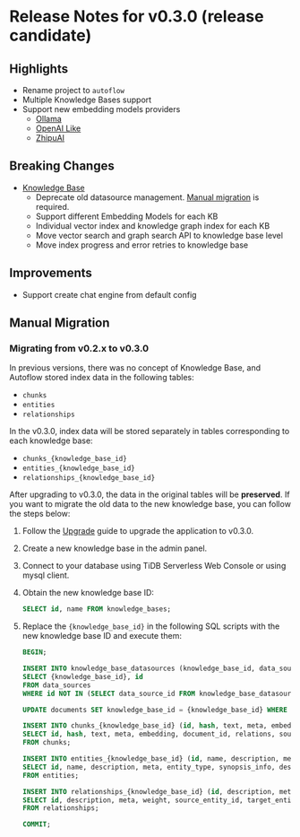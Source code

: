 # Release Notes for v0.3.0 (release candidate)

## Highlights

- Rename project to `autoflow`
- Multiple Knowledge Bases support
- Support new embedding models providers
  - [Ollama](../embedding-model.mdx#ollama)
  - [OpenAI Like](../embedding-model.mdx#openai-like)
  - [ZhipuAI](../embedding-model.mdx#zhipuai)

## Breaking Changes

- [Knowledge Base](/docs/knowledge-base)
    - Deprecate old datasource management. [Manual migration](#manual-migration) is required.
    - Support different Embedding Models for each KB
    - Individual vector index and knowledge graph index for each KB
    - Move vector search and graph search API to knowledge base level
    - Move index progress and error retries to knowledge base

## Improvements

- Support create chat engine from default config


## Manual Migration

### Migrating from v0.2.x to v0.3.0

In previous versions, there was no concept of Knowledge Base, and Autoflow stored index data in the following tables:

- `chunks`
- `entities`
- `relationships`

In the v0.3.0, index data will be stored separately in tables corresponding to each knowledge base: 

- `chunks_{knowledge_base_id}`
- `entities_{knowledge_base_id}`
- `relationships_{knowledge_base_id}`

After upgrading to v0.3.0, the data in the original tables will be **preserved**. If you want to migrate the old data to the new knowledge base, you can follow the steps below:

1. Follow the [Upgrade](../deploy-with-docker.mdx#upgrade) guide to upgrade the application to v0.3.0.
2. Create a new knowledge base in the admin panel.
3. Connect to your database using TiDB Serverless Web Console or using mysql client.
4. Obtain the new knowledge base ID:

    ```sql
    SELECT id, name FROM knowledge_bases;
    ```

5. Replace the `{knowledge_base_id}` in the following SQL scripts with the new knowledge base ID and execute them:

    ```sql
    BEGIN;

    INSERT INTO knowledge_base_datasources (knowledge_base_id, data_source_id)
    SELECT {knowledge_base_id}, id
    FROM data_sources
    WHERE id NOT IN (SELECT data_source_id FROM knowledge_base_datasources);

    UPDATE documents SET knowledge_base_id = {knowledge_base_id} WHERE knowledge_base_id IS NULL;

    INSERT INTO chunks_{knowledge_base_id} (id, hash, text, meta, embedding, document_id, relations, source_uri, index_status, index_result, created_at, updated_at)
    SELECT id, hash, text, meta, embedding, document_id, relations, source_uri, index_status, index_result, created_at, updated_at
    FROM chunks;

    INSERT INTO entities_{knowledge_base_id} (id, name, description, meta, entity_type, synopsis_info, description_vec, meta_vec)
    SELECT id, name, description, meta, entity_type, synopsis_info, description_vec, meta_vec
    FROM entities;

    INSERT INTO relationships_{knowledge_base_id} (id, description, meta, weight, source_entity_id, target_entity_id, last_modified_at, document_id, chunk_id, description_vec)
    SELECT id, description, meta, weight, source_entity_id, target_entity_id, last_modified_at, document_id, chunk_id, description_vec
    FROM relationships;

    COMMIT;
    ```
